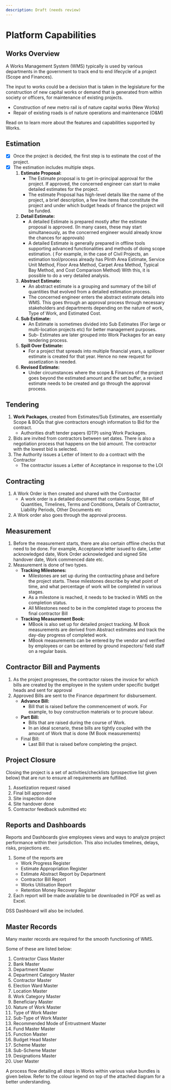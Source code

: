 ```yaml
---
description: Draft (needs review)
---
```


# Platform Capabilities

## Works Overview

A Works Management System (WMS) typically is used by various departments in the government to track end to end lifecycle of a project (Scope and Finances).

The input to works could be a decision that is taken in the legislature for the construction of new capital works or demand that is generated from within society or officers, for maintenance of existing projects.

* Construction of new metro rail is of nature capital works (New Works)
* Repair of existing roads is of nature operations and maintenance (O\&M)

Read on to learn more about the features and capabilities supported by Works.

## Estimation <a href="#_7lxspous6vj4" id="_7lxspous6vj4"></a>

* [x] Once the project is decided, the first step is to estimate the cost of the project.
* [x] The estimation includes multiple steps.
  1. **Estimate Proposal:**
     * The Estimate proposal is to get in-principal approval for the project. If approved, the concerned engineer can start to make detailed estimates for the project.
     * The estimate Proposal has high-level details like the name of the project, a brief description, a few line items that constitute the project and under which budget heads of finance the project will be funded.
  2. **Detail Estimate:**
     * A detailed Estimate is prepared mostly after the estimate proposal is approved. (In many cases, these may start simultaneously, as the concerned engineer would already know the chances for approvals)
     * A detailed Estimate is generally prepared in offline tools supporting advanced functionalities and methods of doing scope estimation. ( For example, in the case of Civil Projects, an estimation tool/process already has Plinth Area Estimate, Service Unit Method, Floor Area Method, Carpet Area Method, Typical Bay Method, and Cost Comparison Method) With this, it is possible to do a very detailed analysis.
  3. **Abstract Estimate:**
     * An abstract estimate is a grouping and summary of the bill of quantities that evolved from a detailed estimation process.
     * The concerned engineer enters the abstract estimate details into WMS. This goes through an approval process through necessary stakeholders and departments depending on the nature of work, Type of Work, and Estimated Cost.
  4. **Sub Estimate:**
     * An Estimate is sometimes divided into Sub Estimates (For large or multi-location projects etc) for better management purposes.
     * Sub- Estimates are later grouped into Work Packages for an easy tendering process.
  5. **Spill Over Estimate:**
     * For a project that spreads into multiple financial years, a spillover estimate is created for that year. Hence no new request for assetization is needed.
  6. **Revised Estimate:**
     * Under circumstances where the scope & Finances of the project goes beyond the estimated amount and the set buffer, a revised estimate needs to be created and go through the approval process.

## Tendering <a href="#_irv9nx28q2r3" id="_irv9nx28q2r3"></a>

1. **Work Packages**, created from Estimates/Sub Estimates, are essentially Scope & BOQs that give contractors enough information to Bid for the contract.
   * Authorities draft tender papers (DTP) using Work Packages.
2. Bids are invited from contractors between set dates. There is also a negotiation process that happens on the bid amount. The contractor with the lowest bid is selected.
3. The Authority issues a Letter of Intent to do a contract with the Contractor
   * The contractor issues a Letter of Acceptance in response to the LOI

## Contracting <a href="#_yxkefd3kpmer" id="_yxkefd3kpmer"></a>

1. A Work Order is then created and shared with the Contractor
   * A work order is a detailed document that contains Scope, Bill of Quantities, Timelines, Terms and Conditions, Details of Contractor, Liability Periods, Other Documents etc
2. A Work order also goes through the approval process.

## Measurement <a href="#_q6w3dto1rpzh" id="_q6w3dto1rpzh"></a>

1. Before the measurement starts, there are also certain offline checks that need to be done. For example, Acceptance letter issued to date, Letter acknowledged date, Work Order acknowledged and signed Site handover date, Work commenced date etc.
2. Measurement is done of two types.
   * **Tracking Milestones:**
     * Milestones are set up during the contracting phase and before the project starts. These milestones describe by what point of time, and what percentage of work will be completed in various stages.
     * As a milestone is reached, it needs to be tracked in WMS on the completion status.
     * All Milestones need to be in the completed stage to process the final contractor Bill
   * **Tracking Measurement Book:**
     * MBook is also set up for detailed project tracking. M Book measurements are derived from Abstract estimates and track the day-day progress of completed work.
     * MBook measurements can be entered by the vendor and verified by employees or can be entered by ground inspectors/ field staff on a regular basis.

## Contractor Bill and Payments <a href="#_t8dle02vzju0" id="_t8dle02vzju0"></a>

1. As the project progresses, the contractor raises the invoice for which bills are created by the employee in the system under specific budget heads and sent for approval
2. Approved Bills are sent to the Finance department for disbursement.
   * **Advance Bill:**
     * Bill that is raised before the commencement of work. For example, to buy construction materials or to procure labour.
   * **Part Bill:**
     * Bills that are raised during the course of Work.
     * In an ideal scenario, these bills are tightly coupled with the amount of Work that is done (M Book measurements)
   * Final Bill:
     * Last Bill that is raised before completing the project.

## Project Closure <a href="#_pnzn1sroolt" id="_pnzn1sroolt"></a>

Closing the project is a set of activities/checklists (prospective list given below) that are run to ensure all requirements are fulfilled.

1. Assetization request raised
2. Final bill approved
3. Site inspection done
4. Site handover done
5. Contractor feedback submitted etc

## Reports and Dashboards <a href="#_y5y46t164a4t" id="_y5y46t164a4t"></a>

Reports and Dashboards give employees views and ways to analyze project performance within their jurisdiction. This also includes timelines, delays, risks, projections etc.

1. Some of the reports are
   * Work Progress Register
   * Estimate Appropriation Register
   * Estimate Abstract Report by Department
   * Contractor Bill Report
   * Works Utilisation Report
   * Retention Money Recovery Register
2. Each report will be made available to be downloaded in PDF as well as Excel.

DSS Dashboard will also be included.

## Master Records

Many master records are required for the smooth functioning of WMS.

Some of these are listed below:

1. Contractor Class Master
2. Bank Master
3. Department Master
4. Department Category Master
5. Contractor Master
6. Election Ward Master
7. Location Master
8. Work Category Master
9. Beneficiary Master
10. Nature of Work Master
11. Type of Work Master
12. Sub-Type of Work Master
13. Recommended Mode of Entrustment Master
14. Fund Master Master
15. Function Master
16. Budget Head Master
17. Scheme Master
18. Sub-Scheme Master
19. Designations Master
20. User Master

A process flow detailing all steps in Works within various value bundles is given below. Refer to the colour legend on top of the attached diagram for a better understanding.

<figure><img src="../.gitbook/assets/image.png" alt=""><figcaption></figcaption></figure>
